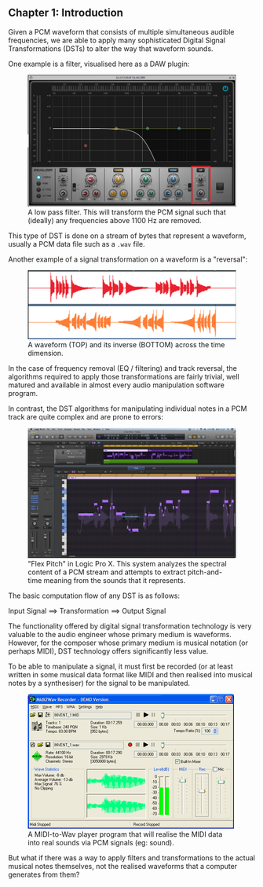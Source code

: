 ## Chapter 1: Introduction

Given a PCM waveform that consists of multiple simultaneous audible frequencies,
we are able to apply many sophisticated Digital Signal Transformations (DSTs) to 
alter the way that waveform sounds.

One example is a filter, visualised here as a DAW plugin:

<figure>
    <img src="docs/lowpass-filter.png" />
    <figcaption>
        A low pass filter. This will transform the PCM signal such that 
        (ideally) any frequencies above 1100 Hz are removed.
    </figcaption>
</figure>

This type of DST is done on a stream of bytes that represent a waveform, usually
a PCM data file such as a `.wav` file. 

Another example of a signal transformation on a waveform is a "reversal":

<figure>
    <img src="docs/waveform-reverse.png" />
    <figcaption>
        A waveform (TOP) and its inverse (BOTTOM) across the time dimension.
    </figcaption>
</figure>

In the case of frequency removal (EQ / filtering) and track reversal, the 
algorithms required to apply those transformations are fairly trivial, well 
matured and available in almost every audio manipulation software program.

In contrast, the DST algorithms for manipulating individual notes in a PCM
track are quite complex and are prone to errors:

<figure>
    <img src="docs/flex-pitch-waveform.png" />
    <figcaption>
        "Flex Pitch" in Logic Pro X. This system analyzes the spectral content 
        of a PCM stream and attempts to extract pitch-and-time meaning from
        the sounds that it represents. 
    </figcaption>
</figure>

The basic computation flow of any DST is as follows:

<bigcode>Input Signal ==> Transformation ==> Output Signal</bigcode>

The functionality offered by digital signal transformation technology is very 
valuable to the audio engineer whose primary medium is waveforms. However, for 
the composer whose primary medium is musical notation (or perhaps MIDI), DST 
technology offers significantly less value.

To be able to manipulate a signal, it must first be recorded (or at least written 
in some musical data format like MIDI and then realised into musical notes by a 
synthesiser) for the signal to be manipulated. 

<figure>
    <img src="docs/midi-player.gif" />
    <figcaption>
        A MIDI-to-Wav player program that will realise the MIDI data into real
        sounds via PCM signals (eg: sound).
    </figcaption>
</figure>

But what if there was a way to apply filters and transformations to the actual
musical notes themselves, not the realised waveforms that a computer generates
from them?